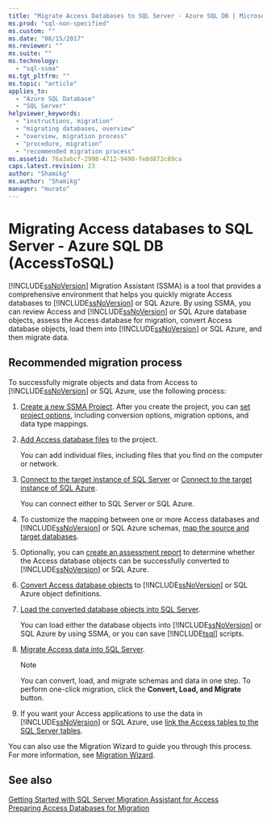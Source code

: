 ```yaml
---
title: "Migrate Access Databases to SQL Server - Azure SQL DB | Microsoft Docs"
ms.prod: "sql-non-specified"
ms.custom: ""
ms.date: "08/15/2017"
ms.reviewer: ""
ms.suite: ""
ms.technology: 
  - "sql-ssma"
ms.tgt_pltfrm: ""
ms.topic: "article"
applies_to: 
  - "Azure SQL Database"
  - "SQL Server"
helpviewer_keywords: 
  - "instructions, migration"
  - "migrating databases, overview"
  - "overview, migration process"
  - "procedure, migration"
  - "recommended migration process"
ms.assetid: 76a3abcf-2998-4712-9490-fe8d872c89ca
caps.latest.revision: 23
author: "Shamikg"
ms.author: "Shamikg"
manager: "murato"
---
```

# Migrating Access databases to SQL Server - Azure SQL DB (AccessToSQL)
[!INCLUDE[ssNoVersion](../../includes/ssnoversion_md.md)] Migration Assistant (SSMA) is a tool that provides a comprehensive environment that helps you quickly migrate Access databases to [!INCLUDE[ssNoVersion](../../includes/ssnoversion_md.md)] or SQL Azure. By using SSMA, you can review Access and [!INCLUDE[ssNoVersion](../../includes/ssnoversion_md.md)] or SQL Azure database objects, assess the Access database for migration, convert Access database objects, load them into [!INCLUDE[ssNoVersion](../../includes/ssnoversion_md.md)] or SQL Azure, and then migrate data.  
  
## Recommended migration process  
To successfully migrate objects and data from Access to [!INCLUDE[ssNoVersion](../../includes/ssnoversion_md.md)] or SQL Azure, use the following process:  
  
1.  [Create a new SSMA Project](http://msdn.microsoft.com/f2d1f0b0-5394-4adb-b3f3-abd71eb68ca7). After you create the project, you can [set project options](http://msdn.microsoft.com/0a7304df-2f35-4453-96ef-7ac83dea1167), including conversion options, migration options, and data type mappings.  
  
2.  [Add Access database files](http://msdn.microsoft.com/e944c740-4c8a-4bc1-b0ed-be57bc06dced) to the project.  
  
    You can add individual files, including files that you find on the computer or network.  
  
3.  [Connect to the target instance of SQL Server](http://msdn.microsoft.com/f84cf007-ddf1-4396-a07c-3e0729abc769) or [Connect to the target instance of SQL Azure](http://msdn.microsoft.com/1ba0d113-dc05-4431-8689-e14a8821bafd).  
  
    You can connect either to SQL Server or SQL Azure.  
  
4.  To customize the mapping between one or more Access databases and [!INCLUDE[ssNoVersion](../../includes/ssnoversion_md.md)] or SQL Azure schemas,  [map the source and target databases](http://msdn.microsoft.com/69bee937-7b2c-49ee-8866-7518c683fad4).  
  
5.  Optionally, you can [create an assessment report](http://msdn.microsoft.com/8b9e23d6-da62-437a-8c05-8ad2628b9441) to determine whether the Access database objects can be successfully converted to [!INCLUDE[ssNoVersion](../../includes/ssnoversion_md.md)] or SQL Azure.  
  
6.  [Convert Access database objects](http://msdn.microsoft.com/e0ef67bf-80a6-4e6c-a82d-5d46e0623c6c) to [!INCLUDE[ssNoVersion](../../includes/ssnoversion_md.md)] or SQL Azure object definitions.  
  
7.  [Load the converted database objects into SQL Server](http://msdn.microsoft.com/4e854eee-b10c-4f0b-9d9e-d92416e6f2ba).  
  
    You can load either the database objects into [!INCLUDE[ssNoVersion](../../includes/ssnoversion_md.md)] or SQL Azure by using SSMA, or you can save [!INCLUDE[tsql](../../includes/tsql_md.md)] scripts.  
  
8.  [Migrate Access data into SQL Server](http://msdn.microsoft.com/f3b18af7-1af0-499d-a00d-a0af94895625).  
  
    > [!NOTE]  
    > You can convert, load, and migrate schemas and data in one step. To perform one-click migration, click the **Convert, Load, and Migrate** button.  
  
9. If you want your Access applications to use the data in [!INCLUDE[ssNoVersion](../../includes/ssnoversion_md.md)] or SQL Azure, use [link the Access tables to the SQL Server tables](http://msdn.microsoft.com/82374ad2-7737-4164-a489-13261ba393d4).  
  
You can also use the Migration Wizard to guide you through this process. For more information, see [Migration Wizard](http://msdn.microsoft.com/5bab5914-b2ae-4795-8cf5-83e42d64bef2).  
  
## See also  
[Getting Started with SQL Server Migration Assistant for Access](http://msdn.microsoft.com/462a731f-08f1-44e1-9eeb-4deac6d2f6c5)  
[Preparing Access Databases for Migration](http://msdn.microsoft.com/9b80a9e0-08e7-4b4d-b5ec-cc998d3f5114)
